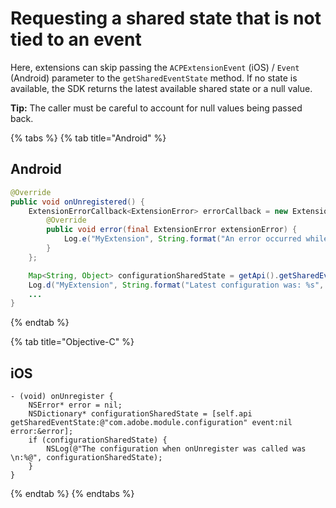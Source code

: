 # Requesting a shared state that is not tied to an event

Here, extensions can skip passing the `ACPExtensionEvent` \(iOS\) / `Event` \(Android\) parameter to the `getSharedEventState` method. If no state is available, the SDK returns the latest available shared state or a null value.

**Tip:** The caller must be careful to account for null values being passed back.

{% tabs %}
{% tab title="Android" %}
## Android

```java
@Override
public void onUnregistered() {
    ExtensionErrorCallback<ExtensionError> errorCallback = new ExtensionErrorCallback<ExtensionError>() {
        @Override
        public void error(final ExtensionError extensionError) {
            Log.e("MyExtension", String.format("An error occurred while retrieving the shared state for configuration %d %s", extensionError.getErrorCode(), extensionError.getErrorName()));
        }
    };

    Map<String, Object> configurationSharedState = getApi().getSharedEventState("com.adobe.module.configuration", null, errorCallback);
    Log.d("MyExtension", String.format("Latest configuration was: %s", configurationSharedState));
    ...
}
```
{% endtab %}

{% tab title="Objective-C" %}
## iOS

```text
- (void) onUnregister {
    NSError* error = nil;
    NSDictionary* configurationSharedState = [self.api getSharedEventState:@"com.adobe.module.configuration" event:nil error:&error];
    if (configurationSharedState) {
        NSLog(@"The configuration when onUnregister was called was \n:%@", configurationSharedState);
    }
}
```
{% endtab %}
{% endtabs %}

